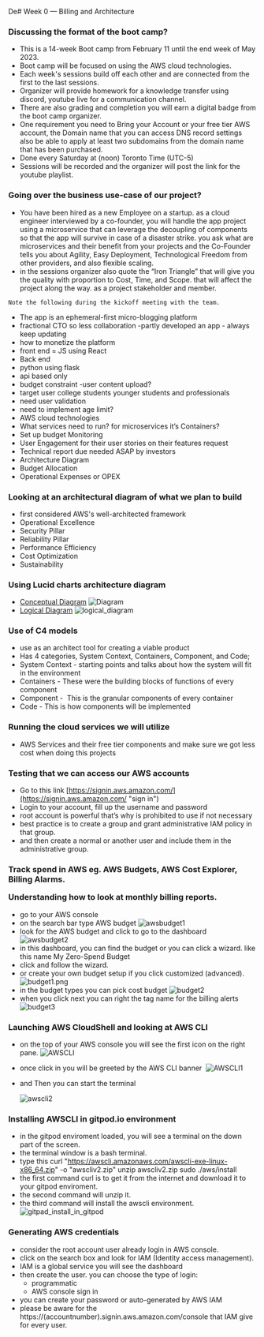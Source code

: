De# Week 0 — Billing and Architecture

<h3>Discussing the format of the boot camp?</h3>

- This is a 14-week Boot camp from February 11 until the end week of May 2023.
- Boot camp will be focused on using the AWS cloud technologies.
- Each week's sessions build off each other and are connected from the first to the last sessions.
- Organizer will provide homework for a knowledge transfer using discord, youtube live for a communication channel.
- There are also grading and completion you will earn a digital badge from the boot camp organizer.
- One requirement you need to Bring your Account or your free tier AWS account, the Domain name that you can access DNS record settings also be able to apply at least two subdomains from the domain name that has been purchased.
- Done every Saturday at (noon) Toronto Time (UTC-5)
- Sessions will be recorded and the organizer will post the link for the youtube playlist.

<h3>Going over the business use-case of our project?</h3>

- You have been hired as a new Employee on a startup. as a cloud engineer interviewed by a co-founder, you will handle the app project using a microservice that can leverage the decoupling of components so that the app will survive in case of a disaster strike. you ask what are microservices and their benefit from your projects and the Co-Founder tells you about Agility, Easy Deployment, Technological Freedom from other providers, and also flexible scaling.
- in the sessions organizer also quote the “Iron Triangle” that will give you the quality with proportion to Cost, Time, and Scope. that will affect the project along the way. as a project stakeholder and member.

`Note the following during the kickoff meeting with the team.`

- The app is an ephemeral-first micro-blogging platform
- fractional CTO so less collaboration -partly developed an app - always keep updating
- how to monetize the platform  
- front end = JS using React 
- Back end 
- python using flask 
- api based only 
- budget constraint -user content upload?
- target user college students younger students and professionals 
- need user validation 
- need to implement age limit? 
- AWS cloud technologies
- What services need to run? for microservices it’s Containers?
- Set up budget Monitoring
- User Engagement for their user stories on their features request
- Technical report due needed ASAP by investors
- Architecture Diagram
- Budget Allocation
- Operational Expenses or OPEX
    

<h3>Looking at an architectural diagram of what we plan to build</h3>

- first considered AWS's well-architected framework
- Operational Excellence
- Security Pillar
- Reliability Pillar
- Performance Efficiency
- Cost Optimization
- Sustainability

<h3>Using Lucid charts architecture diagram</h3>

- <a href="https://lucid.app/lucidchart/a40c1e85-8fc6-4531-a9a2-1c9df62b4348/edit?viewport_loc=32%2C508%2C1584%2C579%2C0_0&invitationId=inv_eac5ee7a-7a3f-49ab-a38f-86ca28c05df1">Conceptual Diagram</a>
![Diagram](assets/Diagram.png)
- <a href="https://lucid.app/lucidchart/98ecfcd9-dde0-4ec1-bb26-8ec08c851745/edit?viewport_loc=-151%2C0%2C2042%2C800%2C0_0&invitationId=inv_6eca123c-ba15-41e0-96d5-bbb6f7b37e26">Logical Diagram</a>
![logical_diagram](assets/logical_diagram.png)

<h3> Use of C4 models</h3>

- use as an architect tool for creating a viable product 
- Has 4 categories, System Context, Containers, Component, and Code;
- System Context - starting points and talks about how the system will fit in the environment
- Containers - These were the building blocks of functions of every component 
- Component -  This is the granular components of every container 
- Code - This is how components will be implemented 

<h3>Running the cloud services we will utilize</h3>

- AWS Services and their free tier components and make sure we got less cost when doing this projects

<h3>Testing that we can access our AWS accounts</h3>

- Go to this link [https://signin.aws.amazon.com/](https://signin.aws.amazon.com/ "sign in")
- Login to your account, fill up the username and password
- root account is powerful that’s why is prohibited to use if not necessary
- best practice is to create a group and grant administrative IAM policy in that group.
- and then create a normal or another user and include them in the administrative group.

<h3>Track spend in AWS eg. AWS Budgets, AWS Cost Explorer, Billing Alarms.

Understanding how to look at monthly billing reports.</h3>

- go to your AWS console
- on the search bar type AWS budget
  ![awsbudget1](assets/awsbudget1.png)
- look for the AWS budget and click to go to the dashboard
  ![awsbudget2](assets/awsbudget2.png)
- in this dashboard, you can find the budget or you can click a wizard. like this name My Zero-Spend Budget
- click and follow the wizard.
- or create your own budget setup if you click customized (advanced). 
  ![budget1.png](assets/budget1.png)
- in the budget types you can pick cost budget 
  ![budget2](assets/budget2.png)
- when you click next you can right the tag name for the billing alerts 
  ![budget3](assets/budget3.png)

<h3>Launching AWS CloudShell and looking at AWS CLI</h3>

- on the top of your AWS console you will see the first icon on the right pane.
  ![AWSCLI](assets/AWSCLI.png)

- once click in you will be greeted by the AWS CLI banner 
  ![AWSCLI1](assets/AWSCLI1.png)

- and Then you can start the terminal
  
  ![awscli2](assets/awscli2.png)
  
 <h3>Installing AWSCLI in gitpod.io environment </h3>
 
 - in the gitpod enviroment loaded, you will see a terminal on the down part of the screen. 
 - the terminal window is a bash terminal.
 - type this curl "https://awscli.amazonaws.com/awscli-exe-linux-x86_64.zip" -o "awscliv2.zip"
   unzip awscliv2.zip
   sudo ./aws/install
 - the first command curl is to get it from the internet and download it to your gitpod enviroment.
 - the second command will unzip it.
 - the third command will install the awscli environment.
 ![gitpad_install_in_gitpod](assets/gitpad_install_in_gitpod.png)

<h3>Generating AWS credentials</h3>

- consider the root account user already login in AWS console.
- click on the search box and look for IAM (Identity access management).
- IAM is a global service you will see the dashboard 
- then create the user. you can choose the type of login:
    - programmatic 
    - AWS console sign in
- you can create your password or auto-generated by AWS IAM
- please be aware for the https://(accountnumber).signin.aws.amazon.com/console that IAM give for every user.
